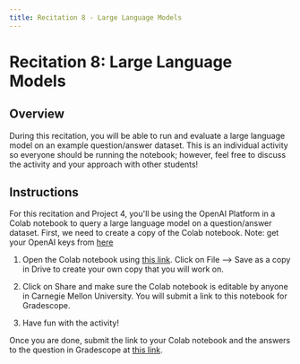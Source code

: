 ```yaml
---
title: Recitation 8 - Large Language Models
---
```

# Recitation 8: Large Language Models

## Overview 

During this recitation, you will be able to run and evaluate a large language model on an example question/answer dataset. This is an individual activity so everyone should be running the notebook; however, feel free to discuss the activity and your approach with other students!

## Instructions
For this recitation and Project 4, you'll be using the OpenAI Platform in a Colab notebook to query a large language model on a question/answer dataset. First, we need to create a copy of the Colab notebook. Note: get your OpenAI keys from [here](https://docs.google.com/document/d/1DcccXconWc_fzphMXGxYyK9zK2s_KEgaYtSCa0ZiiKo/edit?usp=sharing)

1.  Open the Colab notebook using [this link](https://colab.research.google.com/drive/1Xqbt6U7wBwQk4swyYlwZPwaJ1gbbiDod?usp=sharing). Click on File --> Save as a copy in Drive to create your own copy that you will work on.

2.  Click on Share and make sure the Colab notebook is editable by anyone in Carnegie Mellon University. You will submit a link to this notebook for Gradescope.

3. Have fun with the activity!

Once you are done, submit the link to your Colab notebook and the answers to the question in Gradescope at [this link](https://www.gradescope.com/courses/942846/assignments/5920526).
